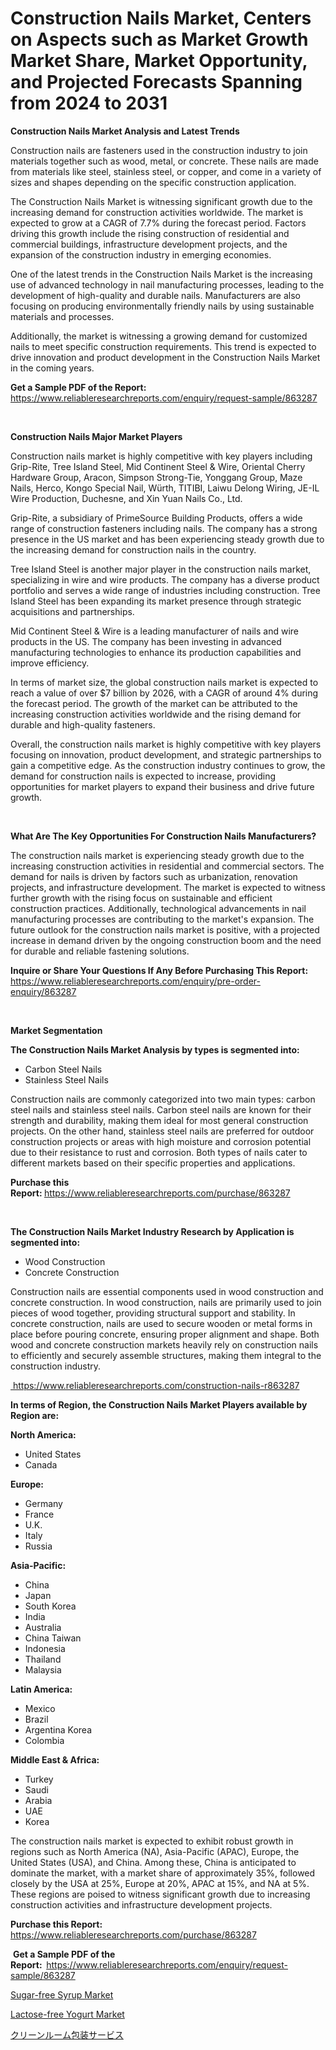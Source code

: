 <p><h1>Construction Nails Market, Centers on Aspects such as Market Growth Market Share, Market Opportunity, and Projected Forecasts Spanning from 2024 to 2031</h1></p><p><strong>Construction Nails Market Analysis and Latest Trends</strong></p>
<p><p>Construction nails are fasteners used in the construction industry to join materials together such as wood, metal, or concrete. These nails are made from materials like steel, stainless steel, or copper, and come in a variety of sizes and shapes depending on the specific construction application.</p><p>The Construction Nails Market is witnessing significant growth due to the increasing demand for construction activities worldwide. The market is expected to grow at a CAGR of 7.7% during the forecast period. Factors driving this growth include the rising construction of residential and commercial buildings, infrastructure development projects, and the expansion of the construction industry in emerging economies.</p><p>One of the latest trends in the Construction Nails Market is the increasing use of advanced technology in nail manufacturing processes, leading to the development of high-quality and durable nails. Manufacturers are also focusing on producing environmentally friendly nails by using sustainable materials and processes.</p><p>Additionally, the market is witnessing a growing demand for customized nails to meet specific construction requirements. This trend is expected to drive innovation and product development in the Construction Nails Market in the coming years.</p></p>
<p><strong>Get a Sample PDF of the Report:&nbsp;</strong> <a href="https://www.reliableresearchreports.com/enquiry/request-sample/863287">https://www.reliableresearchreports.com/enquiry/request-sample/863287</a></p>
<p>&nbsp;</p>
<p><strong>Construction Nails Major Market Players</strong></p>
<p><p>Construction nails market is highly competitive with key players including Grip-Rite, Tree Island Steel, Mid Continent Steel & Wire, Oriental Cherry Hardware Group, Aracon, Simpson Strong-Tie, Yonggang Group, Maze Nails, Herco, Kongo Special Nail, Würth, TITIBI, Laiwu Delong Wiring, JE-IL Wire Production, Duchesne, and Xin Yuan Nails Co., Ltd.</p><p>Grip-Rite, a subsidiary of PrimeSource Building Products, offers a wide range of construction fasteners including nails. The company has a strong presence in the US market and has been experiencing steady growth due to the increasing demand for construction nails in the country.</p><p>Tree Island Steel is another major player in the construction nails market, specializing in wire and wire products. The company has a diverse product portfolio and serves a wide range of industries including construction. Tree Island Steel has been expanding its market presence through strategic acquisitions and partnerships.</p><p>Mid Continent Steel & Wire is a leading manufacturer of nails and wire products in the US. The company has been investing in advanced manufacturing technologies to enhance its production capabilities and improve efficiency.</p><p>In terms of market size, the global construction nails market is expected to reach a value of over $7 billion by 2026, with a CAGR of around 4% during the forecast period. The growth of the market can be attributed to the increasing construction activities worldwide and the rising demand for durable and high-quality fasteners.</p><p>Overall, the construction nails market is highly competitive with key players focusing on innovation, product development, and strategic partnerships to gain a competitive edge. As the construction industry continues to grow, the demand for construction nails is expected to increase, providing opportunities for market players to expand their business and drive future growth.</p></p>
<p>&nbsp;</p>
<p><strong>What Are The Key Opportunities For Construction Nails Manufacturers?</strong></p>
<p><p>The construction nails market is experiencing steady growth due to the increasing construction activities in residential and commercial sectors. The demand for nails is driven by factors such as urbanization, renovation projects, and infrastructure development. The market is expected to witness further growth with the rising focus on sustainable and efficient construction practices. Additionally, technological advancements in nail manufacturing processes are contributing to the market's expansion. The future outlook for the construction nails market is positive, with a projected increase in demand driven by the ongoing construction boom and the need for durable and reliable fastening solutions.</p></p>
<p><strong>Inquire or Share Your Questions If Any Before Purchasing This Report:</strong> <a href="https://www.reliableresearchreports.com/enquiry/pre-order-enquiry/863287">https://www.reliableresearchreports.com/enquiry/pre-order-enquiry/863287</a></p>
<p>&nbsp;</p>
<p><strong>Market Segmentation</strong></p>
<p><strong>The Construction Nails Market Analysis by types is segmented into:</strong></p>
<p><ul><li>Carbon Steel Nails</li><li>Stainless Steel Nails</li></ul></p>
<p><p>Construction nails are commonly categorized into two main types: carbon steel nails and stainless steel nails. Carbon steel nails are known for their strength and durability, making them ideal for most general construction projects. On the other hand, stainless steel nails are preferred for outdoor construction projects or areas with high moisture and corrosion potential due to their resistance to rust and corrosion. Both types of nails cater to different markets based on their specific properties and applications.</p></p>
<p><strong>Purchase this Report:&nbsp;</strong><a href="https://www.reliableresearchreports.com/purchase/863287">https://www.reliableresearchreports.com/purchase/863287</a></p>
<p>&nbsp;</p>
<p><strong>The Construction Nails Market Industry Research by Application is segmented into:</strong></p>
<p><ul><li>Wood Construction</li><li>Concrete Construction</li></ul></p>
<p><p>Construction nails are essential components used in wood construction and concrete construction. In wood construction, nails are primarily used to join pieces of wood together, providing structural support and stability. In concrete construction, nails are used to secure wooden or metal forms in place before pouring concrete, ensuring proper alignment and shape. Both wood and concrete construction markets heavily rely on construction nails to efficiently and securely assemble structures, making them integral to the construction industry.</p></p>
<p><a href="https://www.reliableresearchreports.com/construction-nails-r863287">&nbsp;https://www.reliableresearchreports.com/construction-nails-r863287</a></p>
<p><strong>In terms of Region, the Construction Nails Market Players available by Region are:</strong></p>
<p>
    <p> <strong> North America: </strong>
        <ul>
            <li>United States</li>
            <li>Canada</li>
        </ul>
        </p> 
    <p> <strong> Europe: </strong>
        <ul>
            <li>Germany</li>
            <li>France</li>
            <li>U.K.</li>
            <li>Italy</li>
            <li>Russia</li>
        </ul>
        </p> 
    <p> <strong> Asia-Pacific: </strong>
        <ul>
            <li>China</li>
            <li>Japan</li>
            <li>South Korea</li>
            <li>India</li>
            <li>Australia</li>
            <li>China Taiwan</li>
            <li>Indonesia</li>
            <li>Thailand</li>
            <li>Malaysia</li>
        </ul>
        </p> 
    <p> <strong> Latin America: </strong>
        <ul>
            <li>Mexico</li>
            <li>Brazil</li>
            <li>Argentina Korea</li>
            <li>Colombia</li>
        </ul>
        </p> 
    <p> <strong> Middle East & Africa: </strong>
        <ul>
            <li>Turkey</li>
            <li>Saudi</li>
            <li>Arabia</li>
            <li>UAE</li>
            <li>Korea</li>
        </ul>
    </p>
    </p>
<p><p>The construction nails market is expected to exhibit robust growth in regions such as North America (NA), Asia-Pacific (APAC), Europe, the United States (USA), and China. Among these, China is anticipated to dominate the market, with a market share of approximately 35%, followed closely by the USA at 25%, Europe at 20%, APAC at 15%, and NA at 5%. These regions are poised to witness significant growth due to increasing construction activities and infrastructure development projects.</p></p>
<p><strong>Purchase this Report: </strong><a href="https://www.reliableresearchreports.com/purchase/863287">https://www.reliableresearchreports.com/purchase/863287</a></p>
<p>&nbsp;<strong>Get a Sample PDF of the Report:&nbsp;&nbsp;</strong><a href="https://www.reliableresearchreports.com/enquiry/request-sample/863287">https://www.reliableresearchreports.com/enquiry/request-sample/863287</a></p>
<p><strong></strong></p>
<p><p><a href="https://github.com/ctanaka235/Market-Research-Report-List-1/blob/main/sugar-free-syrup-market.md">Sugar-free Syrup Market</a></p><p><a href="https://github.com/fkhcgcyl33/Market-Research-Report-List-1/blob/main/lactose-free-yogurt-market.md">Lactose-free Yogurt Market</a></p><p><a href="https://github.com/LuzHills1972/Market-Research-Report-List-1/blob/main/7705502154369.md">クリーンルーム包装サービス</a></p></p>